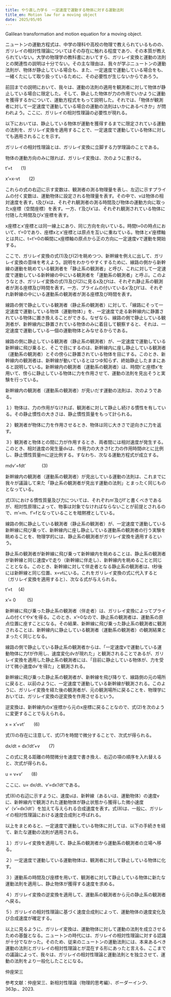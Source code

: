```yaml
---
title: やり直し力学６　一定速度で運動する物体に対する運動法則
title_en: Motion law for a moving object
date: 2025/05/05
---
```

Galilean transformation and motion equation for a moving object.

ニュートンの運動方程式は、中学の理科や高校の物理で教えられているものの、ガリレイの相対性理論についてはその存在に触れる程度であり、その本質が教えられていない。大学の物理学の教科書においてすら、ガリレイ変換と運動の法則との関連性の説明は十分でない。その主な理由は、我々が学ぶニュートンの運動法則が、物体が静止している場合も、また、一定速度で運動している場合をも、一緒くたにして取り扱っているために、その必要性が生じないからであろう。

前回までの説明において、我々は、運動の法則の適用を観測者に対して物体が静止している場合に限定した。そして、静止した物体が力の作用でいかように運動を獲得するかについて、運動方程式をもって説明した。それでは、「物体が観測者に対して一定速度で運動している場合の運動の法則はいかにあるべきか」が問われよう。ここに、ガリレイの相対性理論の必要性が現れる。

以下においては、静止している物体が運動を獲得するまでに限定されている運動の法則を、ガリレイ変換を適用することで、一定速度で運動している物体に対しても適用されることを示す。

ガリレイの相対性理論とは、ガリレイ変換に立脚する力学理論のことである。

物体の運動方向のみに限れば、ガリレイ変換は、次のように書ける。

t’=t             (1)

x’=x-vt　　(2)

これらの式の右辺に示す変数は、観測者の測る物理量を表し、左辺に示すプライムの付く変数は、運動物体に設定される物理量を表す。その中で、vは物体の相対速度を表す。t及びxは、それぞれ観測者の測る時間及び物体の運動方向に取ったx座標（空間座標）を表す。一方、t’及びx’は、それぞれ観測されている物体に付随した時間及びx’座標を表す。

x座標とx’座標とは同一線上にあり、同じ方向を向いている。時間t=0の時点において、t’=0であり、座標xとx’座標とは原点を互いに重ねている。物体とx’座標軸とは共に、t=t’=0の瞬間にx座標軸の原点から正の方向に一定速度vで運動を開始する。 

ここで、ガリレイ変換の式(1)及び(2)を眺めつつ、新幹線を例えに出して、ガリレイ変換の意味を考えよう。説明をわかりやすくするために、線路の側から新幹線の運動を眺めている観測者を「静止系の観測者」と呼び、これに対して一定速度で運動している新幹線の中にいる観測者を「運動系の観測者」と呼ぶ。このようなとき、ガリレイ変換の式(1)及び(2)に見るx及びtは、それぞれ静止系の観測者が測る座標及び時間を表す。一方、プライムの付いているx’及びt’は、それぞれ新幹線の中にいる運動系の観測者が測る座標及び時間を表す。

線路の側で静止している観測者（静止系の観測者）に対して、「線路にそって一定速度で運動している物体（運動物体）」を、一定速度で走る新幹線内に静置されている物体に置き換えることができる。なぜなら、線路の側で静止している観測者が、新幹線内に静置されている物体のみに着目して観察すると、それは、一定速度で運動している一個の運動物体とみなせるからである。

線路の側に静止している観測者（静止系の観測者）が、一定速度で運動している新幹線に飛び乗ると、そこで目にするのは、新幹線内に座し静止している観測者（運動系の観測者）とその傍らに静置されている物体を目にする。このとき、新幹線内の観測者は、新幹線が動いているとはつゆ知らず、終始静止したままにあると説明している。新幹線内の観測者（運動系の観測者）は、時間t’と座標x’を用いて、傍らに静止している物体に力を作用させて、運動の法則を見出そうと実験を行っている。

新幹線内の観測者（運動系の観測者）が見いだす運動の法則は、次のようである。

１）物体は、力の作用がなければ、観測者に対して静止し続ける慣性を有している。その静止慣性の大きさは、静止慣性質量をもって計られる。

２）観測者が物体に力を作用させるとき、物体は同じ大きさで逆向きに力を返す。

３）観測者と物体との間に力が作用するとき、両者間には相対速度が発生する。このとき、相対速度の発生量dvは、作用力の大きさfと力の作用時間dtとに比例し、静止慣性質量mに逆比例する。すなわち、次なる運動方程式が成立する。

mdv'=fdt’ 　　　 (3) 

新幹線内の観測者（運動系の観測者）が見出している運動の法則は、これまでに我々が議論して来た「静止系の観測者が見出す運動の法則」とまったく同じものとなっている。

式(3)における慣性質量及び力については、それぞれm’及びf’と書くべきであるが、相対性原理によって、物事は対象でなければならないことが前提とされるので、m’=m、f’=fとなっていることを暗黙裡としている。

線路の側に静止している観測者（静止系の観測者）が、一定速度で運動している新幹線に飛び乗って、新幹線内に座し静止している運動系の観測者の行う実験を眺めることを、物理学的には、静止系の観測者がガリレイ変換を適用するという。

静止系の観測者が新幹線に飛び乗って新幹線内を眺めることは、静止系の観測者が新幹線と同じ速度vで走り（新幹線に伴走し）、新幹線内を眺めることと同じこととなる。このとき、新幹線に対して伴走者となる静止系の観測者は、t秒後には新幹線と同じ位置、x=vtにいる。これをガリレイ変換の式に代入すると（ガリレイ変換を適用すると）、次なる式が与えられる。

t’=t            (4)

x’= 0　  　(5)

新幹線に飛び乗った静止系の観測者（伴走者）は、ガリレイ変換によってプライムの付くt’やx’を得る。このとき、x’=0なので、静止系の観測者は、運動系の原点位置に座すことになる。その結果、新幹線に飛び乗った静止系の観測者に観測されることは、新幹線内に静止している観測者（運動系の観測者）の観測結果とまったく同じとなる。 

線路の側で静止している静止系の観測者からは、「一定速度vで運動している運動物体に力fが作用し、速度変化dvが現れた」と観測されることであるが、ガリレイ変換を適用した静止系の観測者には、「目前に静止している物体が、力を受けて微小速度dv’を得た」と観測される。

新幹線に飛び乗った静止系の観測者が、新幹線を飛び降りて、線路側の元の場所に戻ると、以前のように、一定速度で運動している新幹線が観測される。このように、ガリレイ変換を経た後の観測者が、元の観測場所に戻ることを、物理学においては、ガリレイ変換の逆変換を作用させるという。 

逆変換は、新幹線内のx’座標から元のx座標に戻ることなので、式(2)を次のように変更することで与えられる。

x = x’+vt’　　(6)

式(1)の存在に注意して、式(7)を時間で微分することで、次式が得られる。

dx/dt = dx’/dt’+v　　(7)

この式に見る距離の時間微分を速度で書き換え、右辺の項の順序を入れ替えると、次式が得られる。

u = v+v’　　(8)

ここに、u= dx/dt、v’=dx’/dt’である。

式(8)の右辺に示すように、速度uは、新幹線（あるいは、運動物体）の速度vに、新幹線内で観測された運動物体が静止状態から獲得した微小速度v’（v’=dx’/dt’）を加えて与えられる合成速度を表す。式(8)は、一般に、ガリレイの相対性理論における速度合成則と呼ばれる。

以上をまとめると、一定速度で運動している物体に対しては、以下の手続きを経て、新たな運動の法則が適用される。

１）ガリレイ変換を適用して、静止系の観測者から運動系の観測者の立場へ移る。

２）一定速度で運動している運動物体は、観測者に対して静止している物体に化す。

３）運動系の時間及び座標を用いて、観測者に対して静止している物体に新たな運動法則を適用し、静止物体が獲得する速度を求める。

４）ガリレイ変換の逆変換を適用して、運動系の観測者から元の静止系の観測者へ戻る。

５）ガリレイの相対性理論に基づく速度合成則によって、運動物体の速度変化及び合成速度が確定する。 

以上に見るように、ガリレイ変換は、運動物体に対して運動の法則を成立させるための基盤となる。ニュートンの時代には、ガリレイの相対性理論に対する認識が十分でなかった。そのため、従来のニュートンの運動法則には、本来あるべき運動の法則とガリレイの相対性理論とが混在する形にあったと言える。ここまでの議論によって、我々は、ガリレイの相対性理論と運動法則とを独立させて、運動の法則をより一般化したことになる。

仲座栄三

参考文献：仲座栄三、新相対性理論（物理的思考編）、ボーダーインク、363p.、2023.
